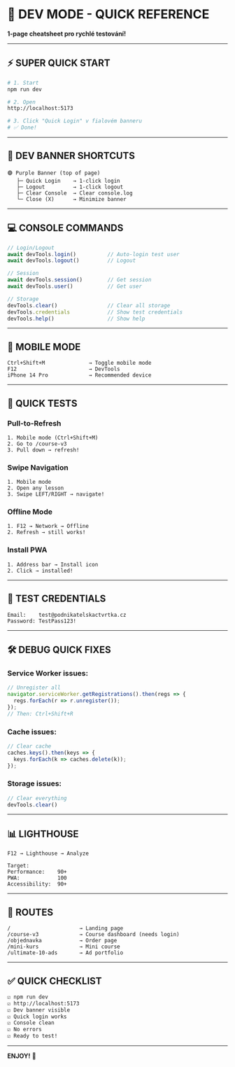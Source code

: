 # 🚀 **DEV MODE - QUICK REFERENCE**

**1-page cheatsheet pro rychlé testování!**

---

## ⚡ **SUPER QUICK START**

```bash
# 1. Start
npm run dev

# 2. Open
http://localhost:5173

# 3. Click "Quick Login" v fialovém banneru
# ✅ Done!
```

---

## 🎯 **DEV BANNER SHORTCUTS**

```
🟣 Purple Banner (top of page)
   ├─ Quick Login    → 1-click login
   ├─ Logout         → 1-click logout
   ├─ Clear Console  → Clear console.log
   └─ Close (X)      → Minimize banner
```

---

## 💻 **CONSOLE COMMANDS**

```javascript
// Login/Logout
await devTools.login()          // Auto-login test user
await devTools.logout()         // Logout

// Session
await devTools.session()        // Get session
await devTools.user()           // Get user

// Storage
devTools.clear()                // Clear all storage
devTools.credentials            // Show test credentials
devTools.help()                 // Show help
```

---

## 📱 **MOBILE MODE**

```
Ctrl+Shift+M              → Toggle mobile mode
F12                       → DevTools
iPhone 14 Pro             → Recommended device
```

---

## 🧪 **QUICK TESTS**

### **Pull-to-Refresh**
```
1. Mobile mode (Ctrl+Shift+M)
2. Go to /course-v3
3. Pull down → refresh!
```

### **Swipe Navigation**
```
1. Mobile mode
2. Open any lesson
3. Swipe LEFT/RIGHT → navigate!
```

### **Offline Mode**
```
1. F12 → Network → Offline
2. Refresh → still works!
```

### **Install PWA**
```
1. Address bar → Install icon
2. Click → installed!
```

---

## 🔑 **TEST CREDENTIALS**

```
Email:    test@podnikatelskactvrtka.cz
Password: TestPass123!
```

---

## 🛠️ **DEBUG QUICK FIXES**

### **Service Worker issues:**
```javascript
// Unregister all
navigator.serviceWorker.getRegistrations().then(regs => {
  regs.forEach(r => r.unregister());
});
// Then: Ctrl+Shift+R
```

### **Cache issues:**
```javascript
// Clear cache
caches.keys().then(keys => {
  keys.forEach(k => caches.delete(k));
});
```

### **Storage issues:**
```javascript
// Clear everything
devTools.clear()
```

---

## 📊 **LIGHTHOUSE**

```
F12 → Lighthouse → Analyze

Target:
Performance:    90+
PWA:            100
Accessibility:  90+
```

---

## 🎯 **ROUTES**

```
/                      → Landing page
/course-v3             → Course dashboard (needs login)
/objednavka            → Order page
/mini-kurs             → Mini course
/ultimate-10-ads       → Ad portfolio
```

---

## ✅ **QUICK CHECKLIST**

```bash
☑ npm run dev
☑ http://localhost:5173
☑ Dev banner visible
☑ Quick login works
☑ Console clean
☑ No errors
☑ Ready to test!
```

---

**ENJOY!** 🎉
